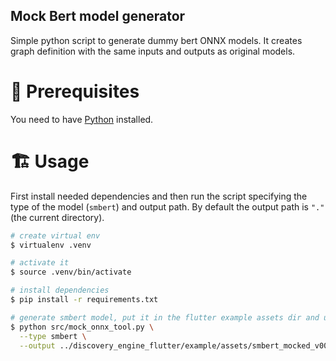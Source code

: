 ## Mock Bert model generator

Simple python script to generate dummy bert ONNX models. It creates graph definition with the same inputs and outputs as original models.

# 📌 Prerequisites
You need to have [Python](https://www.python.org/) installed.

# 🏗 Usage

First install needed dependencies and then run the script specifying the type of the model (`smbert`) and output path. By default the output path is `"."` (the current directory).

```sh
# create virtual env
$ virtualenv .venv

# activate it
$ source .venv/bin/activate

# install dependencies
$ pip install -r requirements.txt

# generate smbert model, put it in the flutter example assets dir and upload a new version
$ python src/mock_onnx_tool.py \
  --type smbert \
  --output ../discovery_engine_flutter/example/assets/smbert_mocked_v0004
```
